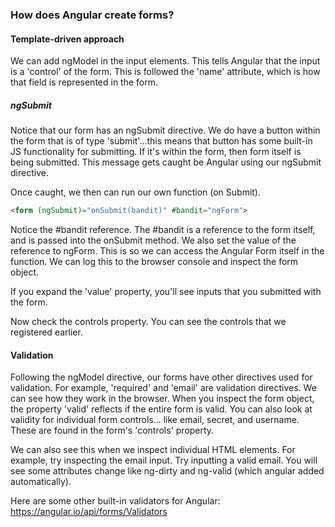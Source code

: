 ### How does Angular create forms?

#### Template-driven approach
We can add ngModel in the input elements. This tells Angular that the input is a 'control' of the form. This is followed the 'name' attribute, which is how that field is represented in the form.

##### ngSubmit
Notice that our form has an ngSubmit directive. We do have a button within the form that is of type 'submit'...this means that button has some built-in JS functionality for submitting. If it's within the form, then form itself is being submitted. This message gets caught be Angular using our ngSubmit directive.

Once caught, we then can run our own function (on Submit). 

```HTML
<form (ngSubmit)="onSubmit(bandit)" #bandit="ngForm">
```

Notice the #bandit reference. The #bandit is a reference to the form itself, and is passed into the onSubmit method. We also set the value of the reference to ngForm. This is so we can access the Angular Form itself in the function. We can log this to the browser console and inspect the form object.

If you expand the 'value' property, you'll see inputs that you submitted with the form. 

Now check the controls property. You can see the controls that we registered earlier. 

#### Validation

Following the ngModel directive, our forms have other directives used for validation. For example, 'required' and 'email' are validation directives. We can see how they work in the browser. When you inspect the form object, the property 'valid' reflects if the entire form is valid. You can also look at validity for individual form controls... like email, secret, and username. These are found in the form's 'controls' property.

We can also see this when we inspect individual HTML elements. For example, try inspecting the email input. Try inputting a valid email. You will see some attributes change like ng-dirty and ng-valid (which angular added automatically). 

Here are some other built-in validators for Angular: https://angular.io/api/forms/Validators

